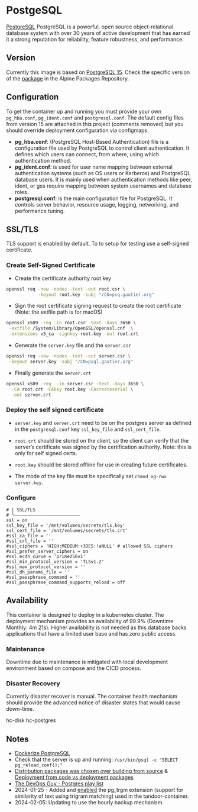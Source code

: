 # PostgeSQL

[PostgreSQL](https://www.postgresql.org) PostgreSQL is a powerful, open 
source object-relational database system with over 30 years of active 
development that has earned it a strong reputation for reliability, 
feature robustness, and performance.

## Version

Currently this image is based on 
[PostgreSQL 15](https://www.postgresql.org/docs/15/index.html). Check 
the specific version of the [package](https://pkgs.alpinelinux.org/packages?name=postgresql15&branch=v3.21&repo=community&arch=aarch64&origin=&flagged=&maintainer=) in the Alpine Packages Repository.

## Configuration

To get the container up and running you must provide your own `pg_hba.conf`,
 `pg_ident.conf` and `postgresql.conf`.  The default config files from 
 version 15 are attached in this project (comments removed) but you should 
 override deployment configuration via configmaps.
 
 - **pg_hba.conf**:  (PostgreSQL Host-Based Authentication) file is a 
 configuration file used by PostgreSQL to control client authentication. 
 It defines which users can connect, from where, using which authentication 
 method.
 - **pg_ident.conf**: is used for user name mapping 
 between external authentication systems (such as OS users or Kerberos) and 
 PostgreSQL database users. It is mainly used when authentication methods like 
 peer, ident, or gss require mapping between system usernames and database 
 roles.
 - **postgresql.conf**: is the main configuration file for PostgreSQL. It 
 controls server behavior, resource usage, logging, networking, 
 and performance tuning.

## SSL/TLS

TLS support is enabled by default. To to setup for testing use a self-signed certificate.

### Create Self-Signed Certificate

- Create the certificate authority root key
```sh
openssl req -new -nodes -text -out root.csr \
            -keyout root.key -subj "/CN=psq.gautier.org"
```
 
-  Sign the root certificate signing request  to create the root certificate 
(Note: the extfile path is for macOS)
 ```sh
 openssl x509 -req -in root.csr -text -days 3650 \
  -extfile /System/Library/OpenSSL/openssl.cnf  \
  -extensions v3_ca -signkey root.key -out root.crt
 ```
 
 - Generate the `server.key` file and the `server.csr`
 ```sh
 openssl req -new -nodes -text -out server.csr \
  -keyout server.key -subj "/CN=psql.gautier.org"
 ```
 
 - Finally generate the `server.crt`
 ```sh
 openssl x509 -req  -in server.csr -text -days 3650 \
   -CA root.crt -CAkey root.key -CAcreateserial \
   -out server.crt
 ```
### Deploy the self signed certificate 
- `server.key` and `server.crt` need to be on the postgres server as defined in the `postgresql.conf` key `ssl_key_file` and `ssl_cert_file`. 
 
- `root.crt` should be stored on the client, so the client can verify that the server’s certificate was signed by the certification authority. Note: this is only for self signed certs.
- `root.key` should be stored offline for use in creating future certificates.
- The mode of the key file must be specifically set `chmod og-rwx server.key`.
 
### Configure 

```
# | SSL/TLS
# ╰―――――――――――――――――――――――――
ssl = on
ssl_key_file = '/mnt/volumes/secrets/tls.key'
ssl_cert_file = '/mnt/volumes/secrets/tls.crt'
#ssl_ca_file = ''
#ssl_crl_file = ''
#ssl_ciphers = 'HIGH:MEDIUM:+3DES:!aNULL' # allowed SSL ciphers
#ssl_prefer_server_ciphers = on
#ssl_ecdh_curve = 'prime256v1'
#ssl_min_protocol_version = 'TLSv1.2'
#ssl_max_protocol_version = ''
#ssl_dh_params_file = ''
#ssl_passphrase_command = ''
#ssl_passphrase_command_supports_reload = off
```

## Availability

This container is designed to deploy in a kubernetes cluster.  The deployment mechanism provides an availability of 99.9% (Downtime Monthly: 4m 21s). Higher availability is not needed as this database backs applications that have a limited user base and has zero public access.

### Maintenance

Downtime due to maintenance is mitigated with local development environment based on compose and the CICD process.

### Disaster Recovery

Currently disaster recover is manual.  The container health mechanism should provide the advanced notice of disaster states that would cause down-time.

hc-disk
hc-postgres

## Notes

- [Dockerize PostgreSQL](https://docs.docker.com/samples/postgresql_service/)
- Check that the server is up and running: ```/usr/bin/psql -c "SELECT pg_reload_conf();"```
- [Distribution packages was chosen over building from source](https://www.linuxquestions.org/questions/linux-newbie-8/advantages-and-disadvantages-of-source-over-compiled-packages-839437/) & [Deployment from code vs deployment packages](https://www.rpmdeb.com/devops-articles/deployment-from-code-vs-deployment-packages/)
- [The DevOps Guy - Postgres play list](https://www.youtube.com/playlist?list=PLHq1uqvAteVsnMSMVp-Tcb0MSBVKQ7GLg)
- 2024-01-25 - Added and [enabled](https://dba.stackexchange.com/questions/165300/how-to-install-the-additional-module-pg-trgm) the pg_trgm extension (support for similarity of text using trigram matching) used in the tandoor-container.
- 2024-02-05: Updating to use the hourly backup mechanism.

